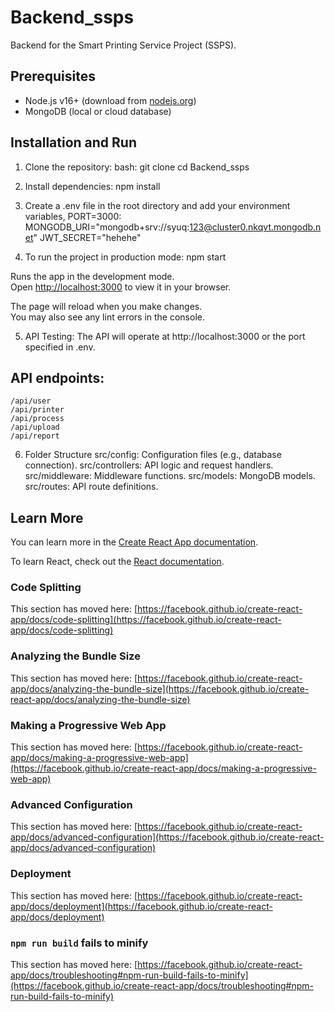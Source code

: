 # Backend_ssps

Backend for the Smart Printing Service Project (SSPS).

## Prerequisites

- Node.js v16+ (download from [nodejs.org](https://nodejs.org/))
- MongoDB (local or cloud database)

## Installation and Run 

1. Clone the repository:
    bash:
    git clone <repository-url>
    cd Backend_ssps

2. Install dependencies:
    npm install

3. Create a .env file in the root directory and add your environment variables, PORT=3000:
    MONGODB_URI="mongodb+srv://syuq:123@cluster0.nkqvt.mongodb.net"
    JWT_SECRET="hehehe"

4. To run the project in production mode:
    npm start

Runs the app in the development mode.\
Open [http://localhost:3000](http://localhost:3000) to view it in your browser.

The page will reload when you make changes.\
You may also see any lint errors in the console.

5. API Testing:
The API will operate at http://localhost:3000 or the port specified in .env.
## API endpoints:
    /api/user
    /api/printer
    /api/process
    /api/upload
    /api/report

6. Folder Structure
    src/config: Configuration files (e.g., database connection).
    src/controllers: API logic and request handlers.
    src/middleware: Middleware functions.
    src/models: MongoDB models.
    src/routes: API route definitions.

## Learn More

You can learn more in the [Create React App documentation](https://facebook.github.io/create-react-app/docs/getting-started).

To learn React, check out the [React documentation](https://reactjs.org/).

### Code Splitting

This section has moved here: [https://facebook.github.io/create-react-app/docs/code-splitting](https://facebook.github.io/create-react-app/docs/code-splitting)

### Analyzing the Bundle Size

This section has moved here: [https://facebook.github.io/create-react-app/docs/analyzing-the-bundle-size](https://facebook.github.io/create-react-app/docs/analyzing-the-bundle-size)

### Making a Progressive Web App

This section has moved here: [https://facebook.github.io/create-react-app/docs/making-a-progressive-web-app](https://facebook.github.io/create-react-app/docs/making-a-progressive-web-app)

### Advanced Configuration

This section has moved here: [https://facebook.github.io/create-react-app/docs/advanced-configuration](https://facebook.github.io/create-react-app/docs/advanced-configuration)

### Deployment

This section has moved here: [https://facebook.github.io/create-react-app/docs/deployment](https://facebook.github.io/create-react-app/docs/deployment)

### `npm run build` fails to minify

This section has moved here: [https://facebook.github.io/create-react-app/docs/troubleshooting#npm-run-build-fails-to-minify](https://facebook.github.io/create-react-app/docs/troubleshooting#npm-run-build-fails-to-minify)
